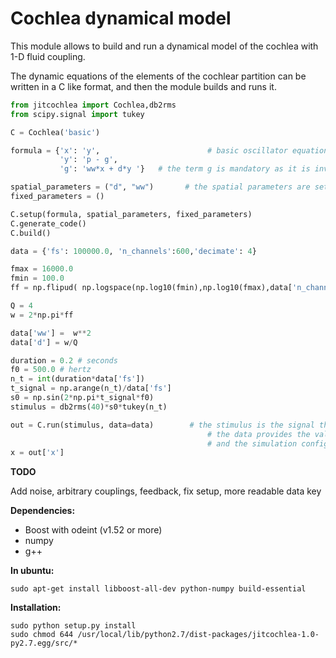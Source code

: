 # Cochlea dynamical model

This module allows to build and run a dynamical model of the cochlea with 1-D fluid coupling.

The dynamic equations of the elements of the cochlear partition can be written in a C like format, and then the module builds and runs it.

```python
from jitcochlea import Cochlea,db2rms
from scipy.signal import tukey

C = Cochlea('basic')

formula = {'x': 'y',       					# basic oscillator equations with fluid pressure (p) and impedance term (g)
           'y': 'p - g',
           'g': 'ww*x + d*y '}   # the term g is mandatory as it is involved for solving the pressure p

spatial_parameters = ("d", "ww")       # the spatial parameters are set from the base to apex
fixed_parameters = ()

C.setup(formula, spatial_parameters, fixed_parameters)
C.generate_code()
C.build()

data = {'fs': 100000.0, 'n_channels':600,'decimate': 4}

fmax = 16000.0
fmin = 100.0
ff = np.flipud( np.logspace(np.log10(fmin),np.log10(fmax),data['n_channels']))

Q = 4
w = 2*np.pi*ff

data['ww'] =  w**2
data['d'] = w/Q

duration = 0.2 # seconds
f0 = 500.0 # hertz
n_t = int(duration*data['fs'])
t_signal = np.arange(n_t)/data['fs']
s0 = np.sin(2*np.pi*t_signal*f0)
stimulus = db2rms(40)*s0*tukey(n_t)

out = C.run(stimulus, data=data)        # the stimulus is the signal that forces the oval window, 
											# the data provides the values of the parameters, the cochlea dimensions, 
											# and the simulation configurations.
x = out['x']
```

**TODO**

Add noise, arbitrary couplings, feedback, fix setup, more readable data key

**Dependencies:**

- Boost with odeint (v1.52 or more)
- numpy
- g++

**In ubuntu:**

```
sudo apt-get install libboost-all-dev python-numpy build-essential
```

**Installation:**

```
sudo python setup.py install
sudo chmod 644 /usr/local/lib/python2.7/dist-packages/jitcochlea-1.0-py2.7.egg/src/*
```
